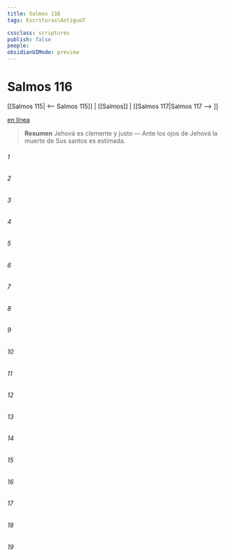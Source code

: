 ```yaml
---
title: Salmos 116
tags: Escrituras\AntiguoT

cssclass: scriptures
publish: false
people:
obsidianUIMode: preview
---
```


# Salmos 116
[[Salmos 115| <-- Salmos 115]] | [[Salmos]] | [[Salmos 117|Salmos 117 --> ]]

[en línea](https://churchofjesuschrist.org/study/scriptures/ot/ps/116?lang=spa)

> __Resumen__
Jehová es clemente y justo — Ante los ojos de Jehová la muerte de Sus santos es estimada.

###### 1 


###### 2 


###### 3 


###### 4 


###### 5 


###### 6 


###### 7 


###### 8 


###### 9 


###### 10 


###### 11 


###### 12 


###### 13 


###### 14 


###### 15 


###### 16 


###### 17 


###### 18 


###### 19 


